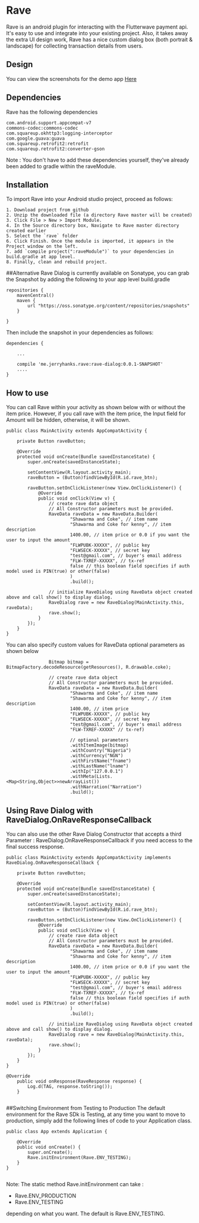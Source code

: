 # Rave
Rave is an android plugin for interacting with the Flutterwave payment api. It's easy to use and integrate into your existing project. Also, it takes away the extra UI design work, Rave has a nice custom dialog box (both portrait & landscape) for collecting transaction details from users.

## Design
You can view the screenshots for the demo app [Here](/screenshots) 

## Dependencies

Rave has the following dependencies

    com.android.support.appcompat-v7
    commons-codec:commons-codec
    com.squareup.okhttp3:logging-interceptor
    com.google.guava:guava
    com.squareup.retrofit2:retrofit
    com.squareup.retrofit2:converter-gson


Note : You don't have to add these dependencies yourself, they've already been added to gradle within the raveModule.


## Installation


To import Rave into your Android studio project, proceed as follows:

    1. Download project from github
    2. Unzip the downloaded file (a directory Rave master will be created)
    3. Click File > New > Import Module.
    4. In the Source directory box, Navigate to Rave master directory created earlier 
    5. Select the `rave` folder
    6. Click Finish. Once the module is imported, it appears in the Project window on the left.
    7. add `compile project(":raveModule")` to your dependencies in build.gradle at app level.
    8. Finally, clean and rebuild project.

##Alternative
Rave Dialog is currently available on Sonatype, you can grab the Snapshot by adding the following to your app level build.gradle

```
repositories {
    mavenCentral()
    maven {
        url "https://oss.sonatype.org/content/repositories/snapshots"
    }

}

```

Then include the snapshot in your dependencies as follows:

```
dependencies {
    
    ...
    
    compile 'me.jerryhanks.rave:rave-dialog:0.0.1-SNAPSHOT'
    ....
}

```

## How to use

You can call Rave within your activity as shown below with or without the item price.
However, if you call rave with the item price, the Input field for Amount will be hidden, otherwise, it will be shown.
```
public class MainActivity extends AppCompatActivity {

    private Button raveButton;

    @Override
    protected void onCreate(Bundle savedInstanceState) {
        super.onCreate(savedInstanceState);

        setContentView(R.layout.activity_main);
        raveButton = (Button)findViewById(R.id.rave_btn);

        raveButton.setOnClickListener(new View.OnClickListener() {
            @Override
            public void onClick(View v) {
                // create rave data object
                // All Constructor parameters must be provided.
                RaveData raveData = new RaveData.Builder(
                        "Shawarma and Coke", // item name
                        "Shawarma and Coke for kenny", // item description
                        1400.00, // item price or 0.0 if you want the user to input the amount
                        "FLWPUBK-XXXXX", // public key
                        "FLWSECK-XXXXX", // secret key
                        "test@gmail.com", // buyer's email address
                        "FLW-TXREF-XXXXX", // tx-ref
                        false // this boolean field specifies if auth model used is PIN(true) or other(false)
                        )
                        .build();

                // initialize RaveDialog using RaveData object created above and call show() to display dialog.
                RaveDialog rave = new RaveDialog(MainActivity.this, raveData);
                rave.show();
            }
        });
    }
}
```

You can also specify custom values for RaveData optional parameters as shown below
```
                Bitmap bitmap = BitmapFactory.decodeResource(getResources(), R.drawable.coke);

                // create rave data object
                // All Constructor parameters must be provided.
                RaveData raveData = new RaveData.Builder(
                        "Shawarma and Coke", // item name
                        "Shawarma and Coke for kenny", // item description
                        1400.00, // item price
                        "FLWPUBK-XXXXX", // public key
                        "FLWSECK-XXXXX", // secret key
                        "test@gmail.com", // buyer's email address
                        "FLW-TXREF-XXXXX" // tx-ref)

                        // optional parameters
                        .withItemImage(bitmap)
                        .withCountry("Nigeria")
                        .withCurrency("NGN")
                        .withFirstName("fname")
                        .withLastName("lname")
                        .withIp("127.0.0.1")
                        .withMeta(Lists.<Map<String,Object>>newArrayList())
                        .withNarration("Narration")
                        .build();
```

## Using Rave Dialog with RaveDialog.OnRaveResponseCallback
You can also use the other Rave Dialog Constructor that accepts a third Parameter : RaveDialog.OnRaveResponseCallback if you need access to the final success response.
```
public class MainActivity extends AppCompatActivity implements RaveDialog.OnRaveResponseCallback {

    private Button raveButton;

    @Override
    protected void onCreate(Bundle savedInstanceState) {
        super.onCreate(savedInstanceState);

        setContentView(R.layout.activity_main);
        raveButton = (Button)findViewById(R.id.rave_btn);

        raveButton.setOnClickListener(new View.OnClickListener() {
            @Override
            public void onClick(View v) {
                // create rave data object
                // All Constructor parameters must be provided.
                RaveData raveData = new RaveData.Builder(
                        "Shawarma and Coke", // item name
                        "Shawarma and Coke for kenny", // item description
                        1400.00, // item price or 0.0 if you want the user to input the amount
                        "FLWPUBK-XXXXX", // public key
                        "FLWSECK-XXXXX", // secret key
                        "test@gmail.com", // buyer's email address
                        "FLW-TXREF-XXXXX", // tx-ref
                        false // this boolean field specifies if auth model used is PIN(true) or other(false)
                        )
                        .build();

                // initialize RaveDialog using RaveData object created above and call show() to display dialog.
                RaveDialog rave = new RaveDialog(MainActivity.this, raveData);
                rave.show();
            }
        });
    }
}

@Override
    public void onResponse(RaveResponse response) {
        Log.d(TAG, response.toString());
    }
    
```

##Switching Environment from Testing to Production
The default environment for the Rave SDk is Testing, at any time you want to move to production, simply add the following lines of code to your Application class.
```
public class App extends Application {

    @Override
    public void onCreate() {
        super.onCreate();
        Rave.initEnvironment(Rave.ENV_TESTING);
    }
}
    
```

Note: The static method Rave.initEnvironment can take :
* Rave.ENV_PRODUCTION
* Rave.ENV_TESTING

depending on what you want. The default is Rave.ENV_TESTING.

